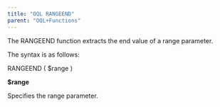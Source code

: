 ```yaml
---
title: "OQL RANGEEND"
parent: "OQL+Functions"
---
```



The RANGEEND function extracts the end value of a range parameter.

The syntax is as follows:

RANGEEND ( $range )

**$range**

Specifies the range parameter.
